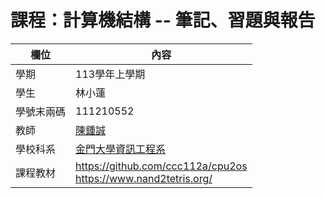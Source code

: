 # 課程：計算機結構 -- 筆記、習題與報告

欄位 | 內容
-----|--------
學期 | 113學年上學期
學生 |  林小蓮
學號末兩碼 | 111210552
教師 | [陳鍾誠](https://www.nqu.edu.tw/educsie/index.php?act=blog&code=list&ids=4)
學校科系 | [金門大學資訊工程系](https://www.nqu.edu.tw/educsie/index.php)
課程教材 | https://github.com/ccc112a/cpu2os <BR/> https://www.nand2tetris.org/

